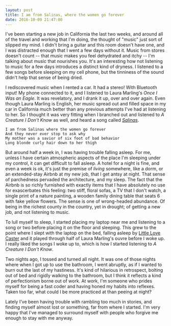 ```yaml
---
layout: post
title: I am from Salinas, where the women go forever
date: 2016-10-09 21:47:00
---
```


I've been starting a new job in California the last two weeks, and around all of the travel and working that I'm doing, the thought of "music" just sort of slipped my mind. I didn't bring a guitar and this room doesn't have one, and I was distracted enough that I went a few days without it. Music from stores doesn't count -- that music makes you feel dehydrated and itchy -- I'm talking about music that nourishes you. It's an interesting how not listening to music for a few days
introduces a distinct kind of dryness. I listened to a few songs before sleeping on my cell phone, but the tinniness of the sound didn't help that sense of being dried.

I rediscovered music when I rented a car. It had a stereo! With Bluetooth input! My phone connected to it, and I listened to Laura Marling's _Once I Was an Eagle_. It was revelatory, and I drank it up, over and over again. Even though Laura Marling is English, her music spread out and filled space in my car in California much better than any previous attempts I've had at listening to her. So I thought it was very fitting when I branched out and listened to _A Creature I Don't Know_ as well, and heard a song called [_Salinas_](https://www.youtube.com/watch?v=SmLCm-0TgSI).

```
I am from Salinas where the women go forever
And they never ever stop to ask why
My mother was a savior of six foot of bad behavior
Long blonde curly hair down to her thigh
```

But around half a week in, I was having trouble falling asleep. For me, unless I have certain atmospheric aspects of the place I'm sleeping under my control, it can get difficult to fall
asleep. A hotel for a night is fine, and even a week is ok, it's just the premise of _living_ somewhere, like a dorm, or an extended-stay Airbnb at my new job, that I get antsy at night. That sense of parchedness pervaded the architecture, and my sleep. The fact that the Airbnb is so richly furnished with exactly items that I have absolutely no use for exascerbates this feeling: two stiff, floral sofas, a TV that I don't watch, a single print of a nature painting, a wooden family dining table that seats 6 with fake yellow flowers. The sense is one of wrong-headed abundance. Of being in the richest county in the country, yet in drought; of getting a new job, and not listening to music.

To lull myself to sleep, I started placing my laptop near me and listening to a song or two before placing it on the floor and sleeping. This grew to the point where I slept with the laptop on the bed, falling asleep by [Little Love Caster](https://www.youtube.com/watch?v=jGSw5u7Qndk) and it played through half of Laura Marling's ouvre before I woke up. I really liked the songs I woke up to, which is how I started listening to _A Creature I Don't Know_.

Two nights ago, I tossed and turned all night. It was one of those nights where when I got up to use the bathroom, I went abruptly, as if I wanted to burn out the last of my hastiness. It's kind of hilarious in retrospect, bolting out of bed and rigidly walking to the bathroom, but I think it reflects a kind of perfectionism borne out of work. At work, I'm someone who prides myself for being a fast coder and having honed my habits into reflexes. Taken too far, what could I be more practiced at than peeing at night?

Lately I've been having trouble with rambling too much in stories, and finding myself almost lost or something, far from where I started. I'm very happy that I've managed to surround myself with people who forgive me enough to stay with me anyway.
